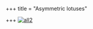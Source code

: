 +++
title = "Asymmetric lotuses"

+++
[![all2](https://i2.wp.com/farm4.static.flickr.com/3063/2873453730_1ff2bd5acc_o.png)](http://www.flickr.com/photos/24766652@N05/2873453730/ "all2 by somasushma, on Flickr")
